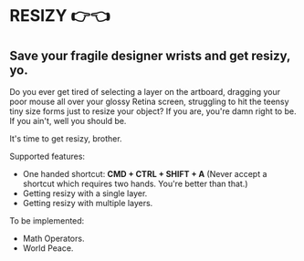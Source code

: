 # RESIZY 👉👈

## Save your fragile designer wrists and get resizy, yo.

Do you ever get tired of selecting a layer on the artboard, dragging your poor mouse all over your glossy Retina screen, struggling to hit the teensy tiny size forms just to resize your object? If you are, you're damn right to be. If you ain't, well you should be.

It's time to get resizy, brother.

Supported features:
* One handed shortcut: **CMD + CTRL + SHIFT + A** (Never accept a shortcut which requires two hands. You're better than that.)
* Getting resizy with a single layer.
* Getting resizy with multiple layers.

To be implemented:
* Math Operators.
* World Peace.




